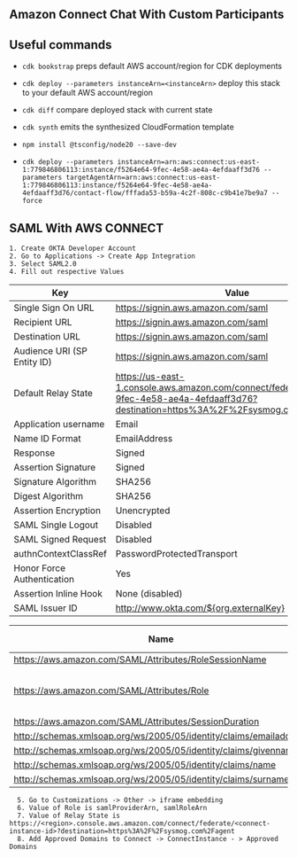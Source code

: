 ## Amazon Connect Chat With Custom Participants

## Useful commands

* `cdk bookstrap`       preps default AWS account/region for CDK deployments
* `cdk deploy --parameters instanceArn=<instanceArn>`      deploy this stack to your default AWS account/region
* `cdk diff`        compare deployed stack with current state
* `cdk synth`       emits the synthesized CloudFormation template

* `npm install @tsconfig/node20 --save-dev`  
* `cdk deploy --parameters instanceArn=arn:aws:connect:us-east-1:779846806113:instance/f5264e64-9fec-4e58-ae4a-4efdaaff3d76 --parameters targetAgentArn=arn:aws:connect:us-east-1:779846806113:instance/f5264e64-9fec-4e58-ae4a-4efdaaff3d76/contact-flow/fffada53-b59a-4c2f-808c-c9b41e7be9a7 --force`


## SAML With AWS CONNECT

    1. Create OKTA Developer Account
    2. Go to Applications -> Create App Integration
    3. Select SAML2.0
    4. Fill out respective Values

| Key                         | Value                                                                                                                                       |
|-----------------------------|---------------------------------------------------------------------------------------------------------------------------------------------|
| Single Sign On URL          | https://signin.aws.amazon.com/saml                                                                                                          |
| Recipient URL               | https://signin.aws.amazon.com/saml                                                                                                          |
| Destination URL             | https://signin.aws.amazon.com/saml                                                                                                          |
| Audience URI (SP Entity ID) | https://signin.aws.amazon.com/saml                                                                                                          |
| Default Relay State         | https://us-east-1.console.aws.amazon.com/connect/federate/f5264e64-9fec-4e58-ae4a-4efdaaff3d76?destination=https%3A%2F%2Fsysmog.com%2Fagent |
| Application username        | Email                                                                                                                                       |
| Name ID Format              | EmailAddress                                                                                                                                |
| Response                    | Signed                                                                                                                                      |
| Assertion Signature         | Signed                                                                                                                                      |
| Signature Algorithm         | SHA256                                                                                                                                      |
| Digest Algorithm            | SHA256                                                                                                                                      |
| Assertion Encryption        | Unencrypted                                                                                                                                 |
| SAML Single Logout          | Disabled                                                                                                                                    |
| SAML Signed Request         | Disabled                                                                                                                                    |
| authnContextClassRef        | PasswordProtectedTransport                                                                                                                  |
| Honor Force Authentication  | Yes                                                                                                                                         |
| Assertion Inline Hook       | None (disabled)                                                                                                                             |
| SAML Issuer ID              | http://www.okta.com/${org.externalKey}                                                                                                      |



| Name                                                                 | Name Format   | Value                                                                                                                  |
|----------------------------------------------------------------------|---------------|------------------------------------------------------------------------------------------------------------------------|
| https://aws.amazon.com/SAML/Attributes/RoleSessionName               | Unspecified   | user.email                                                                                                             |
| https://aws.amazon.com/SAML/Attributes/Role                          | Unspecified   | arn:aws:iam::779846806113:saml-provider/SysMog-SAML-Provider,arn:aws:iam::779846806113:role/SysMog-SAML-Provider-Role  |
| https://aws.amazon.com/SAML/Attributes/SessionDuration               | Unspecified   | 43200                                                                                                                  |
| http://schemas.xmlsoap.org/ws/2005/05/identity/claims/emailaddress   | Unspecified   | user.email                                                                                                             |
| http://schemas.xmlsoap.org/ws/2005/05/identity/claims/givenname      | Unspecified   | user.firstName                                                                                                         |
| http://schemas.xmlsoap.org/ws/2005/05/identity/claims/name           | Unspecified   | user.firstName                                                                                                         |
| http://schemas.xmlsoap.org/ws/2005/05/identity/claims/surname        | Unspecified   | user.lastName                                                                                                          |

      5. Go to Customizations -> Other -> iframe embedding
      6. Value of Role is samlProviderArn, samlRoleArn
      7. Value of Relay State is https://<region>.console.aws.amazon.com/connect/federate/<connect-instance-id>?destination=https%3A%2F%2Fsysmog.com%2Fagent
      8. Add Approved Domains to Connect -> ConnectInstance - > Approved Domains
